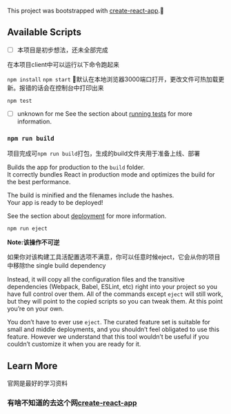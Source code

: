 This project was bootstrapped with [create-react-app]( https://facebook.github.io/create-react-app).🌝

## Available Scripts

-[ ] 本项目是初步想法，还未全部完成

在本项目client中可以运行以下命令跑起来

`npm install`
`npm start`
🍁默认在本地浏览器3000端口打开，更改文件可热加载更新。报错的话会在控制台中打印出来

`npm test`
- [ ] unknown for me
See the section about [running tests](https://facebook.github.io/create-react-app/docs/running-tests) for more information.

### `npm run build`

项目完成可`npm run build`打包，生成的build文件夹用于准备上线、部署

Builds the app for production to the `build` folder.<br>
It correctly bundles React in production mode and optimizes the build for the best performance.

The build is minified and the filenames include the hashes.<br>
Your app is ready to be deployed!

See the section about [deployment](https://facebook.github.io/create-react-app/docs/deployment) for more information.

`npm run eject`

**Note:该操作不可逆**

如果你对该构建工具活配置选项不满意，你可以任意时候eject，它会从你的项目中移除the single build dependency

Instead, it will copy all the configuration files and the transitive dependencies (Webpack, Babel, ESLint, etc) right into your project so you have full control over them. All of the commands except `eject` will still work, but they will point to the copied scripts so you can tweak them. At this point you’re on your own.

You don’t have to ever use `eject`. The curated feature set is suitable for small and middle deployments, and you shouldn’t feel obligated to use this feature. However we understand that this tool wouldn’t be useful if you couldn’t customize it when you are ready for it.

## Learn More

官网是最好的学习资料

### 有啥不知道的去这个网[create-react-app]( https://facebook.github.io/create-react-app)

